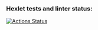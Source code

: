 ### Hexlet tests and linter status:
[![Actions Status](https://github.com/DonValentin93/qa-engineer-project-84/actions/workflows/hexlet-check.yml/badge.svg)](https://github.com/DonValentin93/qa-engineer-project-84/actions)